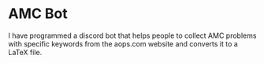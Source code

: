 # AMC Bot

I have programmed a discord bot that helps people to collect AMC problems with specific keywords from the aops.com website and converts it to a LaTeX file.
